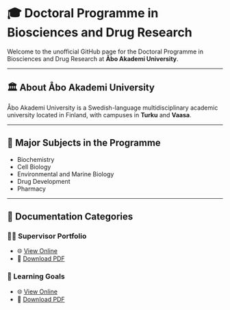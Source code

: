# 🎓 Doctoral Programme in Biosciences and Drug Research

Welcome to the unofficial GitHub page for the Doctoral Programme in Biosciences and Drug Research at **Åbo Akademi University**.

---

## 🏛️ About Åbo Akademi University

Åbo Akademi University is a Swedish-language multidisciplinary academic university located in Finland, with campuses in **Turku** and **Vaasa**.

---

## 🧪 Major Subjects in the Programme

- Biochemistry  
- Cell Biology  
- Environmental and Marine Biology  
- Drug Development  
- Pharmacy

---

## 📂 Documentation Categories

### 🧑‍🏫 Supervisor Portfolio  
- 🌐 [View Online](https://aaugs-dp-biosciences-and-drug-research.github.io/supervisor-portfolio/)  
- 📄 [Download PDF](https://aaugs-dp-biosciences-and-drug-research.github.io/supervisor-portfolio/Supervisor_Portfolio.pdf)

### 📘 Learning Goals  
- 🌐 [View Online](https://aaugs-dp-biosciences-and-drug-research.github.io/LearningGoals/)  
- 📄 [Download PDF](https://aaugs-dp-biosciences-and-drug-research.github.io/LearningGoals//Document.pdf)
